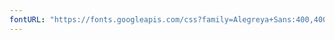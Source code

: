 ```yaml
---
fontURL: "https://fonts.googleapis.com/css?family=Alegreya+Sans:400,400i,700|Source+Code+Pro:400,700"
---
```

